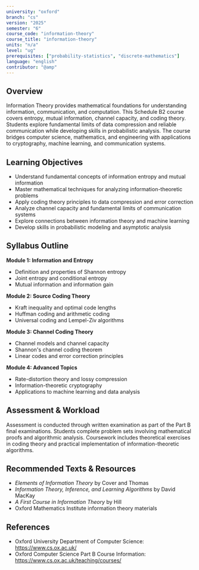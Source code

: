 ```yaml
---
university: "oxford"
branch: "cs"
version: "2025"
semester: "6"
course_code: "information-theory"
course_title: "information-theory"
units: "n/a"
level: "ug"
prerequisites: ["probability-statistics", "discrete-mathematics"]
language: "english"
contributor: "@amp"
---
```


## Overview

Information Theory provides mathematical foundations for understanding information, communication, and computation. This Schedule B2 course covers entropy, mutual information, channel capacity, and coding theory. Students explore fundamental limits of data compression and reliable communication while developing skills in probabilistic analysis. The course bridges computer science, mathematics, and engineering with applications to cryptography, machine learning, and communication systems.

## Learning Objectives

- Understand fundamental concepts of information entropy and mutual information
- Master mathematical techniques for analyzing information-theoretic problems
- Apply coding theory principles to data compression and error correction
- Analyze channel capacity and fundamental limits of communication systems
- Explore connections between information theory and machine learning
- Develop skills in probabilistic modeling and asymptotic analysis

## Syllabus Outline

**Module 1: Information and Entropy**
- Definition and properties of Shannon entropy
- Joint entropy and conditional entropy
- Mutual information and information gain

**Module 2: Source Coding Theory**
- Kraft inequality and optimal code lengths
- Huffman coding and arithmetic coding
- Universal coding and Lempel-Ziv algorithms

**Module 3: Channel Coding Theory**
- Channel models and channel capacity
- Shannon's channel coding theorem
- Linear codes and error correction principles

**Module 4: Advanced Topics**
- Rate-distortion theory and lossy compression
- Information-theoretic cryptography
- Applications to machine learning and data analysis

## Assessment & Workload

Assessment is conducted through written examination as part of the Part B final examinations. Students complete problem sets involving mathematical proofs and algorithmic analysis. Coursework includes theoretical exercises in coding theory and practical implementation of information-theoretic algorithms.

## Recommended Texts & Resources

- *Elements of Information Theory* by Cover and Thomas
- *Information Theory, Inference, and Learning Algorithms* by David MacKay
- *A First Course in Information Theory* by Hill
- Oxford Mathematics Institute information theory materials

## References

- Oxford University Department of Computer Science: https://www.cs.ox.ac.uk/
- Oxford Computer Science Part B Course Information: https://www.cs.ox.ac.uk/teaching/courses/

